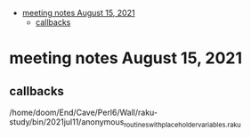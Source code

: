 - [meeting notes August 15, 2021](#orgcc7b360)
  - [callbacks](#org39a71bb)


<a id="orgcc7b360"></a>

# meeting notes August 15, 2021


<a id="org39a71bb"></a>

## callbacks

/home/doom/End/Cave/Perl6/Wall/raku-study/bin/2021jul11/anonymous<sub>routines</sub><sub>with</sub><sub>placeholder</sub><sub>variables.raku</sub>
